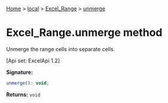 [Home](./index) &gt; [local](local.md) &gt; [Excel\_Range](local.excel_range.md) &gt; [unmerge](local.excel_range.unmerge.md)

# Excel\_Range.unmerge method

Unmerge the range cells into separate cells. 

 \[Api set: ExcelApi 1.2\]

**Signature:**
```javascript
unmerge(): void;
```
**Returns:** `void`

